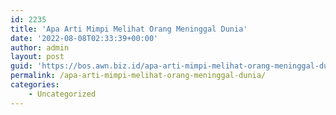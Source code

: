 ```yaml
---
id: 2235
title: 'Apa Arti Mimpi Melihat Orang Meninggal Dunia'
date: '2022-08-08T02:33:39+00:00'
author: admin
layout: post
guid: 'https://bos.awn.biz.id/apa-arti-mimpi-melihat-orang-meninggal-dunia/'
permalink: /apa-arti-mimpi-melihat-orang-meninggal-dunia/
categories:
    - Uncategorized
---
```


